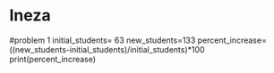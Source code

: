# Ineza
#problem 1
initial_students= 63
new_students=133
percent_increase= ((new_students-initial_students)/initial_students)*100
print(percent_increase)

